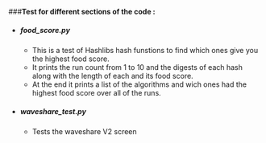 ###**Test for different sections of the code :**

- ##### food_score.py
  - This is a test of Hashlibs hash funstions to find which ones give you the highest food score.
  - It prints the run count from 1 to 10 and the digests of each hash along with the length of each and
  its food score.
  - At the end it prints a list of the algorithms and wich ones had the highest food score over all of the runs.

- ##### waveshare_test.py
  - Tests the waveshare V2 screen
